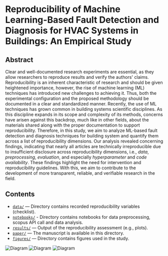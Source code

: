 # Reproducibility of Machine Learning-Based Fault Detection and Diagnosis for HVAC Systems in Buildings: An Empirical Study

## Abstract

Clear and well-documented research experiments are essential, as they allow researchers to reproduce results and verify the authors' claims. Reproducibility is an inherent characteristic of research and should be given heightened importance, however, the rise of machine learning (ML) techniques has introduced new challenges to achieving it. Thus, both the experimental configuration and the proposed methodology should be documented in a clear and standardized manner. Recently, the use of ML techniques has grown common in building systems scientific disciplines. As this discipline expands in its scope and complexity of its methods, concerns have arisen against this backdrop, much like in other fields, about the materials shared along with the proper documentation to support reproducibility. Therefore, in this study, we aim to analyze ML-based fault detection and diagnosis techniques for building system and quantify them across a list of reproducibility dimensions. Our analysis revealed concerning findings, indicating that nearly all articles are technically irreproducible due to insufficient disclosure across reproducibility dimensions, i.e., *data*, *preprocessing*, *evaluation*, and especially *hyperparameter* and *code availability*. These findings highlight the need for intervention and reproducibility guidelines. With this, we aim to contribute to the development of more transparent, reliable, and verifiable research in the field.

## Contents

- [`data/`](https://github.com/tuw-isab/reproducibility-analysis-ml-based-fdd-hvac/tree/main/data) — Directory contains recorded reproducibility variables (checklist).
- [`notebooks/`](https://github.com/tuw-isab/reproducibility-analysis-ml-based-fdd-hvac/tree/main/notebooks) - Directory contains notebooks for data preprocessing, scopus API call and data analysis.
- [`results/`](https://github.com/tuw-isab/reproducibility-analysis-ml-based-fdd-hvac/tree/main/results) — Output of the reproducibility assessment (e.g., plots).
- [`paper/`](https://github.com/tuw-isab/reproducibility-analysis-ml-based-fdd-hvac/tree/main/paper) — The manuscript is available in this directory.
- [`figures/`](https://github.com/tuw-isab/reproducibility-analysis-ml-based-fdd-hvac/tree/main/figures) — Directory contains figures used in the study.

![Diagram](./results/home_img_spider_web.png)
![Diagram](./figures/adapted-reprod-spectrum.png)
![Diagram](./figures/venn-diagram-dimensions.png)
